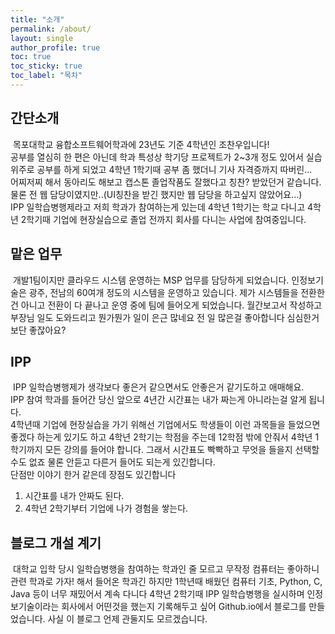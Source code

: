 ```yaml
---
title: "소개"
permalink: /about/
layout: single
author_profile: true
toc: true
toc_sticky: true
toc_label: "목차"
---
```

## 간단소개
&nbsp;목포대학교 융합소프트웨어학과에 23년도 기준 4학년인 조찬우입니다!  
공부를 열심히 한 편은 아닌데 학과 특성상 학기당 프로젝트가 2~3개 정도 있어서 실습 위주로 공부를 하게 되었고 4학년 1학기때 공부 좀 했더니 기사 자격증까지 따버린...  
어찌저찌 해서 동아리도 해보고 캡스톤 졸업작품도 잘했다고 칭찬? 받았던거 같습니다. 물론 전 웹 담당이였지만..(UI칭찬을 받긴 했지만 웹 담당을 하고싶지 않았어요...)  
IPP 일학습병행제라고 저희 학과가 참여하는게 있는데 4학년 1학기는 학교 다니고 4학년 2학기때 기업에 현장실습으로 졸업 전까지 회사를 다니는 사업에 참여중입니다.

## 맡은 업무
&nbsp;개발1팀이지만 클라우드 시스템 운영하는 MSP 업무를 담당하게 되었습니다. 인정보기술은 광주, 전남의 60여개 정도의 시스템을 운영하고 있습니다. 제가 시스템들을 전환한건 아니고 전환이 다 끝나고 운영 중에 팀에 들어오게 되었습니다. 월간보고서 작성하고 부장님 일도 도와드리고 뭔가뭔가 일이 은근 많네요 전 일 많은걸 좋아합니다 심심한거보단 좋잖아요?

## IPP
&nbsp;IPP 일학습병행제가 생각보다 좋은거 같으면서도 안좋은거 같기도하고 애매해요.  
IPP 참여 학과를 들어간 당신 앞으로 4년간 시간표는 내가 짜는게 아니라는걸 알게 됩니다.  
4학년때 기업에 현장실습을 가기 위해선 기업에서도 학생들이 이런 과목들을 들었으면 좋겠다 하는게 있기도 하고 4학년 2학기는 학점을 주는데 12학점 밖에 안줘서 4학년 1학기까지 모든 강의를 들어야 합니다. 그래서 시간표도 빡빡하고 무엇을 들을지 선택할 수도 없죠 물론 안듣고 다른거 들어도 되는게 있긴합니다.  
단점만 이야기 한거 같은데 장점도 있긴합니다

1. 시간표를 내가 안짜도 된다.
2. 4학년 2학기부터 기업에 나가 경험을 쌓는다.  

## 블로그 개설 계기
&nbsp;대학교 입학 당시 일학습병행을 참여하는 학과인 줄 모르고 무작정 컴퓨터는 좋아하니 관련 학과로 가자! 해서 들어온 학과긴 하지만 1학년때 배웠던 컴퓨터 기초, Python, C, Java 등이 너무 재밌어서 계속 다니다 4학년 2학기때 IPP 일학습병행을 실시하며 인정보기술이라는 회사에서 어떤것을 했는지 기록해두고 싶어 Github.io에서 블로그를 만들었습니다. 사실 이 블로그 언제 관둘지도 모르겠습니다.